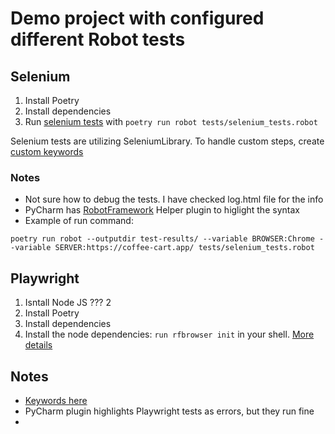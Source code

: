 # Demo project with configured different Robot tests
## Selenium
1. Install Poetry
2. Install dependencies
3. Run [selenium tests](tests/selenium_tests.robot) with `poetry run robot tests/selenium_tests.robot`  

Selenium tests are utilizing SeleniumLibrary. To handle custom steps, create [custom keywords](keywords/selenium_custom_keywords.py)

### Notes
- Not sure how to debug the tests. I have checked log.html file for the info
- PyCharm has [RobotFramework](https://plugins.jetbrains.com/plugin/21066-robotframework-helper) Helper plugin to higlight the syntax
- Example of run command:
```shell
poetry run robot --outputdir test-results/ --variable BROWSER:Chrome --variable SERVER:https://coffee-cart.app/ tests/selenium_tests.robot
```


## Playwright
1. Isntall Node JS ??? 2
2. Install Poetry 
3. Install dependencies
4. Install the node dependencies: `run rfbrowser init` in your shell. [More details](https://github.com/MarketSquare/robotframework-browser)

## Notes
- [Keywords here](https://marketsquare.github.io/robotframework-browser/Browser.html)
- PyCharm plugin highlights Playwright tests as errors, but they run fine
- 
